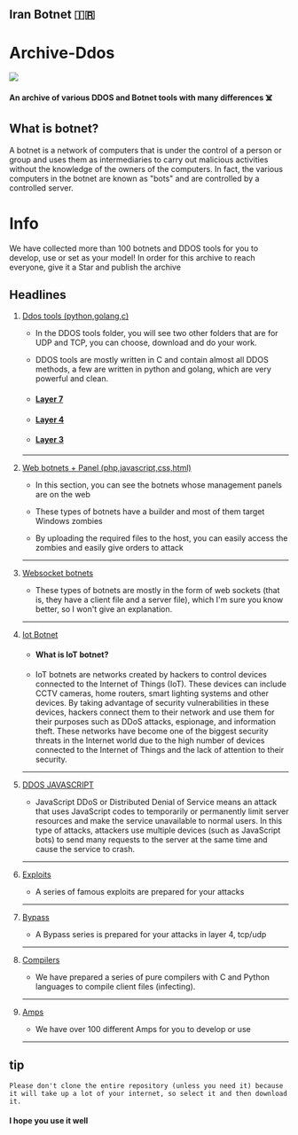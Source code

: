 ## Iran Botnet 🇮🇷

# Archive-Ddos

<img src="https://github-production-user-asset-6210df.s3.amazonaws.com/104654028/278632051-47a191f9-472b-4892-b2eb-bd9c4d4b66f0.png">

#### An archive of various DDOS and Botnet tools with many differences ☠️

## What is botnet? 

A botnet is a network of computers that is under the control of a person or group and uses them as intermediaries to carry out malicious activities without the knowledge of the owners of the computers. In fact, the various computers in the botnet are known as "bots" and are controlled by a controlled server. 

# Info

We have collected more than 100 botnets and DDOS tools for you to develop, use or set as your model! 
In order for this archive to reach everyone, give it a Star and publish the archive 

## Headlines 

<ol>
<li><a href="https://github.com/esfelurm/Archive-Ddos/tree/main/Tools%20DDOS" onclick="_blank">Ddos tools (python,golang,c)</a></li>
  
- In the DDOS tools folder, you will see two other folders that are for UDP and TCP, you can choose, download and do your work. 

- DDOS tools are mostly written in C and contain almost all DDOS methods, a few are written in python and golang, which are very powerful and clean.

- <h4><a href="https://github.com/esfelurm/Archive-Ddos/tree/main/Tools%20DDOS/LAYER%207"> Layer 7</a></h4>

- <h4><a href="https://github.com/esfelurm/Archive-Ddos/tree/main/Tools%20DDOS/LAYER%204">Layer 4</a></h4>

- <h4><a href="https://github.com/esfelurm/Archive-Ddos/tree/main/Tools%20DDOS/LAYER%203">Layer 3</a></h4>

------------------------------------

<li><a href="https://github.com/esfelurm/Archive-Ddos/tree/main/Botnet%20Has%20a%20web%20panel" onclick="_blank">Web botnets + Panel (php,javascript,css,html)</a></li>

- In this section, you can see the botnets whose management panels are on the web 

- These types of botnets have a builder and most of them target Windows zombies

- By uploading the required files to the host, you can easily access the zombies and easily give orders to attack

------------------------------------

<li><a href="https://github.com/esfelurm/Archive-Ddos/tree/main/Botnet%20WebSocket" onclick="_blank">Websocket botnets </a></li>

- These types of botnets are mostly in the form of web sockets (that is, they have a client file and a server file), which I'm sure you know better, so I won't give an explanation.

------------------------------------

<li><a href="https://github.com/esfelurm/Archive-Ddos/tree/main/iot%20Botnet" onclick="_blank">Iot Botnet</a></li>

- <h4>What is IoT botnet? </h4>

- IoT botnets are networks created by hackers to control devices connected to the Internet of Things (IoT). These devices can include CCTV cameras, home routers, smart lighting systems and other devices. By taking advantage of security vulnerabilities in these devices, hackers connect them to their network and use them for their purposes such as DDoS attacks, espionage, and information theft. These networks have become one of the biggest security threats in the Internet world due to the high number of devices connected to the Internet of Things and the lack of attention to their security.

------------------------------------

<li><a href="https://github.com/esfelurm/Archive-Ddos/tree/main/Tools%20DDOS/DOS%20JAVASCRIPT" onclick="_blank">DDOS JAVASCRIPT</a></li>

- JavaScript DDoS or Distributed Denial of Service means an attack that uses JavaScript codes to temporarily or permanently limit server resources and make the service unavailable to normal users. In this type of attacks, attackers use multiple devices (such as JavaScript bots) to send many requests to the server at the same time and cause the service to crash.

------------------------------------

<li><a href="https://github.com/esfelurm/Archive-Ddos/tree/main/Exploits" onclick="_blank">Exploits</a></li>

- A series of famous exploits are prepared for your attacks 

------------------------------------

<li><a href="https://github.com/esfelurm/Archive-Ddos/tree/main/Bypass" onclick="_blank">Bypass</a></li>

- A Bypass series is prepared for your attacks in layer 4, tcp/udp

------------------------------------

<li><a href="https://github.com/esfelurm/Archive-Ddos/tree/main/Compilers" onclick="_blank">Compilers</a></li>

- We have prepared a series of pure compilers with C and Python languages ​​to compile client files (infecting).

------------------------------------

<li><a href="https://github.com/esfelurm/Archive-Ddos/tree/main/Tools%20DDOS/Amps" onclick="_blank">Amps</a></li>

- We have over 100 different Amps for you to develop or use 

------------------------------------

</ol>

## tip 

`Please don't clone the entire repository (unless you need it) because it will take up a lot of your internet, so select it and then download it. `

#### I hope you use it well 
